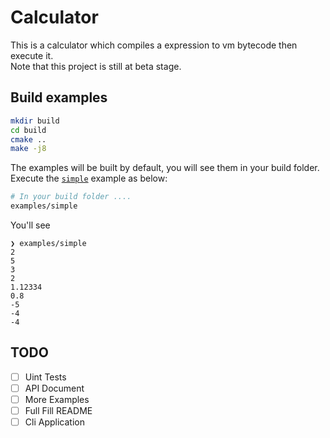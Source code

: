 # Calculator
This is a calculator which compiles a expression to vm bytecode then execute it. <br>
Note that this project is still at beta stage.
## Build examples
```bash
mkdir build
cd build
cmake ..
make -j8
```
The examples will be built by default, you will see them in your build folder.<br>
Execute the [`simple`](examples/simple/simple.cc) example as below:
```bash
# In your build folder ....
examples/simple
``` 
You'll see
```
❯ examples/simple
2
5
3
2
1.12334
0.8
-5
-4
-4
```
## TODO
- [ ] Uint Tests
- [ ] API Document
- [ ] More Examples
- [ ] Full Fill README
- [ ] Cli Application
